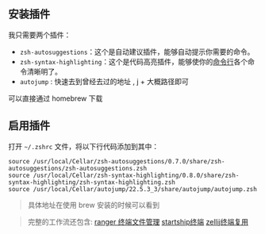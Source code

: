 ## 安装插件

我只需要两个插件：

- `zsh-autosuggestions`：这个是自动建议插件，能够自动提示你需要的命令。
- `zsh-syntax-highlighting`：这个是代码高亮插件，能够使你的[命令行](https://www.zhihu.com/search?q=%E5%91%BD%E4%BB%A4%E8%A1%8C&search_source=Entity&hybrid_search_source=Entity&hybrid_search_extra=%7B%22sourceType%22%3A%22article%22%2C%22sourceId%22%3A%22345559097%22%7D)各个命令清晰明了。
- `autojump` : 快速去到曾经去过的地址 , j + 大概路径即可

可以直接通过 homebrew 下载

## 启用插件

打开 `~/.zshrc` 文件，将以下行代码添加到其中：

```shell
source /usr/local/Cellar/zsh-autosuggestions/0.7.0/share/zsh-autosuggestions/zsh-autosuggestions.zsh
source /usr/local/Cellar/zsh-syntax-highlighting/0.8.0/share/zsh-syntax-highlighting/zsh-syntax-highlighting.zsh
source /usr/local/Cellar/autojump/22.5.3_3/share/autojump/autojump.zsh
```

  > 具体地址在使用 brew 安装的时候可以看到
  
> 完整的工作流还包含: [ranger 终端文件管理](ranger%20终端文件管理.md) [startship终端](startship终端.md) [zellij终端复用](zellij终端复用.md)

